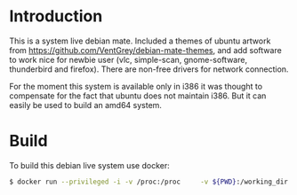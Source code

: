# Introduction

This is a system live debian mate. Included a themes of ubuntu artwork from https://github.com/VentGrey/debian-mate-themes, and add software to work nice for newbie user (vlc, simple-scan, gnome-software, thunderbird and firefox). There are non-free drivers for network connection.

For the moment this system is available only in i386 it was thought to compensate for the fact that ubuntu does not maintain i386. But it can easily be used to build an amd64 system.

# Build

To build this debian live system use docker:

```bash
$ docker run --privileged -i -v /proc:/proc     -v ${PWD}:/working_dir     -w /working_dir     debian:latest     /bin/bash build.sh
```
